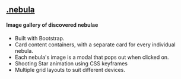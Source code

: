 <a href="https://soundwanders.github.io/starmap"><h2>.nebula</h2></a>

#### Image gallery of discovered nebulae

- Built with Bootstrap.
- Card content containers, with a separate card for every individual nebula.
- Each nebula's image is a modal that pops out when clicked on.
- Shooting Star animation using CSS keyframes
- Multiple grid layouts to suit different devices.
